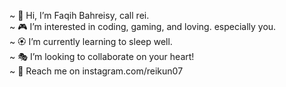 ~ 🤟 Hi, I’m Faqih Bahreisy, call rei.    
~ 🎮 I’m interested in coding, gaming, and loving. especially you.    
~ 🏵️ I’m currently learning to sleep well.   
~ 🎭 I’m looking to collaborate on your heart!    
~ 📸 Reach me on instagram.com/reikun07 


<!---
reikun07/reikun07 is a ✨ special ✨ repository because its `README.md` (this file) appears on your GitHub profile.
You can click the Preview link to take a look at your changes.
--->

